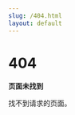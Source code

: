 ```yaml
---
slug: /404.html
layout: default
---
```


<div class="not-found-container">
  <h1 class="not-found-title">404</h1>

  <p><strong>页面未找到</strong></p>
  <p>找不到请求的页面。</p>
</div>

